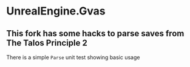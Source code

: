 # UnrealEngine.Gvas

## This fork has some hacks to parse saves from The Talos Principle 2

There is a simple `Parse` unit test showing basic usage
